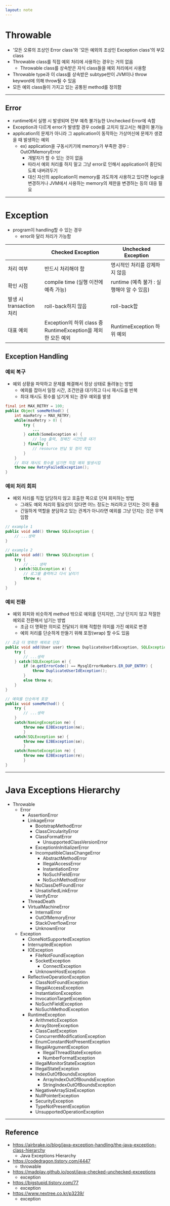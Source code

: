 ```yaml
---
layout: note
---
```


# Throwable

- '모든 오류의 조상인 Error class'와 '모든 예외의 조상인 Exception class'의 부모 class
- Throwable class를 직접 예외 처리에 사용하는 경우는 거의 없음
    - Throwable class를 상속받은 자식 class들을 예외 처리에서 사용함
- Throwable type과 이 class를 상속받은 subtype만이 JVM이나 throw keyword에 의해 throw될 수 있음
- 모든 예외 class들이 가지고 있는 공통된 method를 정의함

---

## Error

- runtime에서 실행 시 발생되며 전부 예측 불가능한 Unchecked Error에 속함
- Exception과 다르게 error가 발생할 경우 code를 고치지 않고서는 해결이 불가능
- application의 문제가 아니라 그 application이 동작하는 가상머신에 문제가 생겼을 때 발생하는 예외
    - ex) application을 구동시키기에 memory가 부족한 경우 : OutOfMemoryError
        - 개발자가 할 수 있는 것이 없음
        - 따라서 예외 처리를 하지 말고 그냥 error로 인해서 application이 중단되도록 내버려두기
        - 대신 자신의 application이 memory를 과도하게 사용하고 있다면 logic을 변경하거나 JVM에서 사용하는 memory의 제한을 변경하는 등의 대응 필요

---

# Exception

- program이 handling할 수 있는 경우
    - error와 달리 처리가 가능함

||Checked Exception|Unchecked Exception|
|-|-|-|
|처리 여부|반드시 처리해야 함|명시적인 처리를 강제하지 않음|
|확인 시점|compile time (실행 이전에 예측 가능)|runtime (예측 불가 : 실행해야 알 수 있음)|
|발생 시 transaction 처리|roll-back하지 않음|roll-back함|
|대표 예외|Exception의 하위 class 중 RuntimeException을 제외한 모든 예외|RuntimeException 하위 예외|

## Exception Handling

### 예외 복구

- 예외 상황을 파악하고 문제를 해결해서 정상 상태로 돌려놓는 방법
    - 예외를 잡아서 일정 시간, 조건만큼 대기하고 다시 재시도를 반복
    - 최대 재시도 횟수를 넘기게 되는 경우 예외를 발생
```java
final int MAX_RETRY = 100;
public Object someMethod() {
    int maxRetry = MAX_RETRY;
    while(maxRetry > 0) {
        try {
            ...
        } catch(SomeException e) {
            // log 출력, 정해진 시간만큼 대기
        } finally {
            // resource 반납 및 정리 작업
        }
    }
    // 최대 재시도 횟수를 넘기면 직접 예외 발생시킴
    throw new RetryFailedException();
}
```

### 예외 처리 회피

- 예외 처리를 직접 담당하지 않고 호출한 쪽으로 던져 회피하는 방법
    - 그래도 예외 처리의 필요성이 있다면 어느 정도는 처리하고 던지는 것이 좋음
    - 긴밀하게 역할을 분담하고 있는 관계가 아니라면 예외를 그냥 던지는 것은 무책임함
```java
// example 1
public void add() throws SQLException {
    // ...생략
}

// example 2 
public void add() throws SQLException {
    try {
        // ... 생략
    } catch(SQLException e) {
        // 로그를 출력하고 다시 날리기
        throw e;
    }
}
```

### 예외 전환

- 예외 회피와 비슷하게 method 밖으로 예외를 던지지만, 그냥 던지지 않고 적절한 예외로 전환해서 넘기는 방법
    - 조금 더 명확한 의미로 전달되기 위해 적합한 의미를 가진 예외로 변경
    - 예외 처리를 단순하게 만들기 위해 포장(wrap) 할 수도 있음
```java
// 조금 더 명확한 예외로 던짐
public void add(User user) throws DuplicateUserIdException, SQLException {
    try {
        // ...생략
    } catch(SQLException e) {
        if (e.getErrorCode() == MysqlErrorNumbers.ER_DUP_ENTRY) {
            throw DuplicateUserIdException();
        }
        else throw e;
    }
}

// 예외를 단순하게 포장
public void someMethod() {
    try {
        // ...생략
    }
    catch(NamingException ne) {
        throw new EJBException(ne);
        }
    catch(SQLException se) {
        throw new EJBException(se);
        }
    catch(RemoteException re) {
        throw new EJBException(re);
        }
}
```

---

# Java Exceptions Hierarchy

- Throwable
    - Error
        - AssertionError
        - LinkageError
            - BootstrapMethodError
            - ClassCircularityError
            - ClassFormatError
                - UnsupportedClassVersionError
            - ExceptionInInitializerError
            - IncompatibleClassChangeError
                - AbstractMethodError
                - IllegalAccessError
                - InstantiationError
                - NoSuchFieldError
                - NoSuchMethodError
            - NoClassDefFoundError
            - UnsatisfiedLinkError
            - VerifyError
        - ThreadDeath
        - VirtualMachineError
            - InternalError
            - OutOfMemoryError
            - StackOverflowError
            - UnknownError
    - Exception
        - CloneNotSupportedException
        - InterruptedException
        - IOException
            - FileNotFoundException
            - SocketException
                - ConnectException
            - UnknownHostException
        - ReflectiveOperationException
            - ClassNotFoundException
            - IllegalAccessException
            - InstantiationException
            - InvocationTargetException
            - NoSuchFieldException
            - NoSuchMethodException
        - RuntimeException
            - ArithmeticException
            - ArrayStoreException
            - ClassCastException
            - ConcurrentModificationException
            - EnumConstantNotPresentException
            - IllegalArgumentException
                - IllegalThreadStateException
                - NumberFormatException
            - IllegalMonitorStateException
            - IllegalStateException
            - IndexOutOfBoundsException
                - ArrayIndexOutOfBoundsException
                - StringIndexOutOfBoundsException
            - NegativeArraySizeException
            - NullPointerException
            - SecurityException
            - TypeNotPresentException
            - UnsupportedOperationException

---

## Reference

- https://airbrake.io/blog/java-exception-handling/the-java-exception-class-hierarchy
    - Java Exceptions Hierarchy
- https://codedragon.tistory.com/4447
    - throwable
- https://madplay.github.io/post/java-checked-unchecked-exceptions
    - exception
- https://bigstupid.tistory.com/77
    - exception
- https://www.nextree.co.kr/p3239/
    - exception